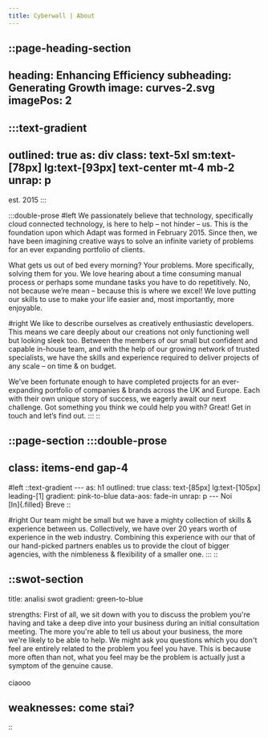 ```yaml
---
title: Cyberwall | About
---
```


::page-heading-section
---
heading: Enhancing Efficiency
subheading: Generating Growth
image: curves-2.svg
imagePos: 2
---
  :::text-gradient
  ---
  outlined: true
  as: div
  class: text-5xl sm:text-[78px] lg:text-[93px] text-center mt-4 mb-2
  unrap: p
  ---
  est. 2015
  :::

  :::double-prose
  #left
  We passionately believe that technology, specifically cloud connected technology, is here to help – not hinder – us. This is the foundation upon which Adapt was formed in February 2015. Since then, we have been imagining creative ways to solve an infinite variety of problems for an ever expanding portfolio of clients.

  What gets us out of bed every morning? Your problems. More specifically, solving them for you. We love hearing about a time consuming manual process or perhaps some mundane tasks you have to do repetitively. No, not because we’re mean – because this is where we excel! We love putting our skills to use to make your life easier and, most importantly, more enjoyable.

  #right
  We like to describe ourselves as creatively enthusiastic developers. This means we care deeply about our creations not only functioning well but looking sleek too. Between the members of our small but confident and capable in-house team, and with the help of our growing network of trusted specialists, we have the skills and experience required to deliver projects of any scale – on time & on budget.

  We’ve been fortunate enough to have completed projects for an ever-expanding portfolio of companies & brands across the UK and Europe. Each with their own unique story of success, we eagerly await our next challenge. Got something you think we could help you with? Great! Get in touch and let’s find out.
  :::
::

::page-section
  :::double-prose
  ---
  class: items-end gap-4
  ---
  #left
    ::text-gradient
    ---
    as: h1
    outlined: true
    class: text-[85px] lg:text-[105px] leading-[1]
    gradient: pink-to-blue
    data-aos: fade-in
    unrap: p
    ---
    Noi <br> [In]{.filled} Breve
    ::

  #right
  Our team might be small but we have a mighty collection of skills & experience between us. Collectively, we have over 20 years worth of experience in the web industry. Combining this experience with our that of our hand-picked partners enables us to provide the clout of bigger agencies, with the nimbleness & flexibility of a smaller one.
  :::
::

::swot-section
---
title: analisi swot
gradient: green-to-blue

strengths: First of all, we sit down with you to discuss the problem you're having and take a deep dive into your business during an initial consultation meeting. The more you're able to tell us about your business, the more we're likely to be able to help. We might ask you questions which you don't feel are entirely related to the problem you feel you have. This is because more often than not, what you feel may be the problem is actually just a symptom of the genuine cause. <br> <br> ciaooo

weaknesses: come stai?
---
::